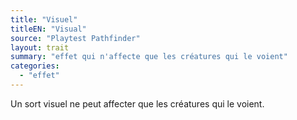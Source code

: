 ```yaml
---
title: "Visuel"
titleEN: "Visual"
source: "Playtest Pathfinder"
layout: trait
summary: "effet qui n'affecte que les créatures qui le voient"
categories:
  - "effet"
---
```

Un sort visuel ne peut affecter que les créatures qui le voient.
